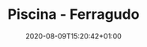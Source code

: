 ---
title: "Piscina - Ferragudo"
date: 2020-08-09T15:20:42+01:00

images: 
- media/servicos/cofragem/cofragem.jpeg
- media/servicos/cofragem/cofragem1.jpeg
- media/servicos/cofragem/cofragem3.jpeg
- media/servicos/cofragem/cofragem4.jpeg
- media/servicos/cofragem/cofragem5.jpeg
- media/servicos/cofragem/cofragem7.jpeg
- media/servicos/cofragem/cofragem8.jpeg
- media/servicos/cofragem/cofragem10.jpeg

date_to_show: "Junho 2019"
text: "You can write here details about this work."

draft: false
---
